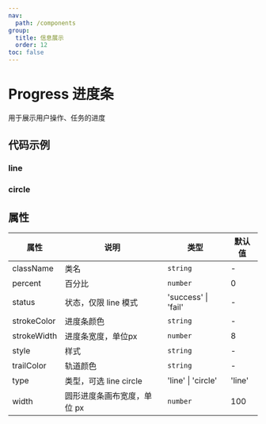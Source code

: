 ```yaml
---
nav:
  path: /components
group:
  title: 信息展示
  order: 12
toc: false
---
```


# Progress 进度条
用于展示用户操作、任务的进度

## 代码示例
### line
<code src='../../demo/pages/ProgressLine'></code>

### circle
<code src='../../demo/pages/ProgressCircle'></code>


## 属性

| 属性 | 说明 | 类型 | 默认值 |
| -----|-----|-----|-----|
| className | 类名| `string` | - |
| percent | 百分比  | `number` | 0 | 
| status | 状态，仅限 line 模式 | 'success' \| 'fail' | - | 
| strokeColor | 进度条颜色 | `string` | - |
| strokeWidth | 进度条宽度，单位px | `number` | 8 |
| style | 样式| `string` | - |
| trailColor | 轨道颜色 | `string` | - |
| type | 类型，可选 line circle  | 'line' \| 'circle' | 'line' | 
| width | 圆形进度条画布宽度，单位 px | `number` | 100 |

